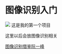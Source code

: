 # 图像识别入门

![](https://img.shields.io/badge/%E6%B5%8B%E8%AF%95%E6%95%B0%E6%8D%AE%E5%BA%93-%E6%97%A5%E5%B8%B8%20%7C%20%E6%B5%8B%E8%AF%95%20%7C%20%E8%87%AA%E5%B7%B1%E7%9C%8B-brightgreen.svg)
这是我的第一个项目


这里以后会放图像识别相关



[图像识别借鉴阮一峰](http://www.ruanyifeng.com/blog/2016/07/edge-recognition.html)
